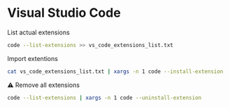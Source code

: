 # Visual Studio Code

List actual extensions

```bash
code --list-extensions >> vs_code_extensions_list.txt
```

Import extentions

```bash
cat vs_code_extensions_list.txt | xargs -n 1 code --install-extension
```

⚠️ Remove all extensions

```bash
code --list-extensions | xargs -n 1 code --uninstall-extension
```
